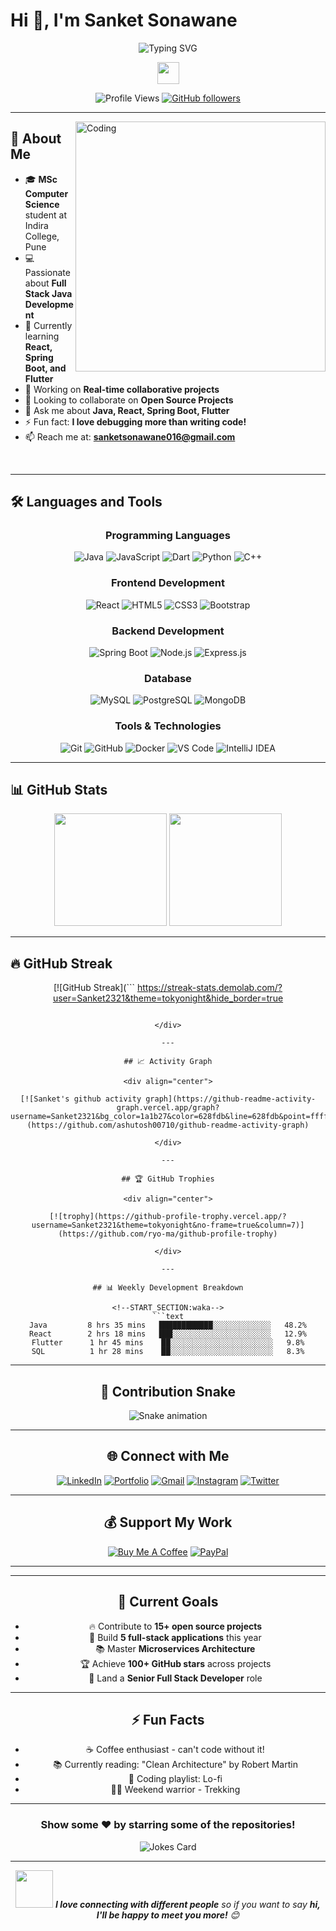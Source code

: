 # Hi 👋, I'm Sanket Sonawane

<div align="center">
  
![Typing SVG](https://readme-typing-svg.herokuapp.com?font=Fira+Code&size=22&duration=4000&pause=1000&color=36BCF7&center=true&vCenter=true&width=600&lines=Full+Stack+Java+Developer;MSc+Computer+Science+Student;React+%7C+Spring+Boot+%7C+Flutter;Always+Learning+Something+New!)

<img src="https://media.giphy.com/media/hvRJCLFzcasrR4ia7z/giphy.gif" width="35">

![Profile Views](https://komarev.com/ghpvc/?username=Sanket2321&color=blueviolet&style=for-the-badge)
[![GitHub followers](https://img.shields.io/github/followers/Sanket2321?style=for-the-badge&color=orange)](https://github.com/Sanket2321?tab=followers)

</div>

---

<img align="right" alt="Coding" width="400" src="https://media.giphy.com/media/qgQUggAC3Pfv687qPC/giphy.gif">

## 🚀 About Me

- 🎓 **MSc Computer Science** student at Indira College, Pune
- 💻 Passionate about **Full Stack Java Development**
- 🌱 Currently learning **React, Spring Boot, and Flutter**
- 🔭 Working on **Real-time collaborative projects**
- 👯 Looking to collaborate on **Open Source Projects**
- 💬 Ask me about **Java, React, Spring Boot, Flutter**
- ⚡ Fun fact: **I love debugging more than writing code!**
- 📫 Reach me at: **sanketsonawane016@gmail.com**

<br clear="both">

---

## 🛠️ Languages and Tools

<div align="center">

### Programming Languages
![Java](https://img.shields.io/badge/Java-ED8B00?style=for-the-badge&logo=openjdk&logoColor=white)
![JavaScript](https://img.shields.io/badge/JavaScript-F7DF1E?style=for-the-badge&logo=javascript&logoColor=black)
![Dart](https://img.shields.io/badge/Dart-0175C2?style=for-the-badge&logo=dart&logoColor=white)
![Python](https://img.shields.io/badge/Python-3776AB?style=for-the-badge&logo=python&logoColor=white)
![C++](https://img.shields.io/badge/C%2B%2B-00599C?style=for-the-badge&logo=c%2B%2B&logoColor=white)

### Frontend Development
![React](https://img.shields.io/badge/React-20232A?style=for-the-badge&logo=react&logoColor=61DAFB)
![HTML5](https://img.shields.io/badge/HTML5-E34F26?style=for-the-badge&logo=html5&logoColor=white)
![CSS3](https://img.shields.io/badge/CSS3-1572B6?style=for-the-badge&logo=css3&logoColor=white)
![Bootstrap](https://img.shields.io/badge/Bootstrap-563D7C?style=for-the-badge&logo=bootstrap&logoColor=white)
### Backend Development
![Spring Boot](https://img.shields.io/badge/Spring_Boot-6DB33F?style=for-the-badge&logo=spring-boot&logoColor=white)
![Node.js](https://img.shields.io/badge/Node.js-43853D?style=for-the-badge&logo=node.js&logoColor=white)
![Express.js](https://img.shields.io/badge/Express.js-000000?style=for-the-badge&logo=express&logoColor=white)

### Database
![MySQL](https://img.shields.io/badge/MySQL-005C84?style=for-the-badge&logo=mysql&logoColor=white)
![PostgreSQL](https://img.shields.io/badge/PostgreSQL-316192?style=for-the-badge&logo=postgresql&logoColor=white)
![MongoDB](https://img.shields.io/badge/MongoDB-4EA94B?style=for-the-badge&logo=mongodb&logoColor=white)

### Tools & Technologies
![Git](https://img.shields.io/badge/Git-F05032?style=for-the-badge&logo=git&logoColor=white)
![GitHub](https://img.shields.io/badge/GitHub-100000?style=for-the-badge&logo=github&logoColor=white)
![Docker](https://img.shields.io/badge/Docker-2496ED?style=for-the-badge&logo=docker&logoColor=white)
![VS Code](https://img.shields.io/badge/VS_Code-007ACC?style=for-the-badge&logo=visual-studio-code&logoColor=white)
![IntelliJ IDEA](https://img.shields.io/badge/IntelliJ_IDEA-000000.svg?style=for-the-badge&logo=intellij-idea&logoColor=white)

</div>

---

## 📊 GitHub Stats

<div align="center">

<img height="180em" src="https://github-readme-stats.vercel.app/api?username=Sanket2321&show_icons=true&theme=tokyonight&include_all_commits=true&count_private=true&hide_border=true"/>
<img height="180em" src="https://github-readme-stats.vercel.app/api/top-langs/?username=Sanket2321&layout=compact&theme=tokyonight&hide_border=true"/>

</div>

---

## 🔥 GitHub Streak

<div align="center">

[![GitHub Streak](```
https://streak-stats.demolab.com/?user=Sanket2321&theme=tokyonight&hide_border=true
```)](https://git.io/streak-stats)

</div>

---

## 📈 Activity Graph

<div align="center">

[![Sanket's github activity graph](https://github-readme-activity-graph.vercel.app/graph?username=Sanket2321&bg_color=1a1b27&color=628fdb&line=628fdb&point=ffffff&area=true&hide_border=true)](https://github.com/ashutosh00710/github-readme-activity-graph)

</div>

---

## 🏆 GitHub Trophies

<div align="center">

[![trophy](https://github-profile-trophy.vercel.app/?username=Sanket2321&theme=tokyonight&no-frame=true&column=7)](https://github.com/ryo-ma/github-profile-trophy)

</div>

---

## 📊 Weekly Development Breakdown

<!--START_SECTION:waka-->
```text
Java         8 hrs 35 mins   ████████████░░░░░░░░░░░░░   48.2%
React        2 hrs 18 mins   ███░░░░░░░░░░░░░░░░░░░░░░   12.9%
Flutter      1 hr 45 mins    ██░░░░░░░░░░░░░░░░░░░░░░░   9.8%
SQL          1 hr 28 mins    ██░░░░░░░░░░░░░░░░░░░░░░░   8.3%
```
<!--END_SECTION:waka-->

---

## 🐍 Contribution Snake

<div align="center">

![Snake animation](https://github.com/Sanket2321/Sanket2321/blob/output/github-contribution-grid-snake.svg)

</div>

---

## 🌐 Connect with Me

<div align="center">

[![LinkedIn](https://img.shields.io/badge/LinkedIn-0077B5?style=for-the-badge&logo=linkedin&logoColor=white)](https://www.linkedin.com/in/sanket-sonawane-74a873253/)
[![Portfolio](https://img.shields.io/badge/Portfolio-FF5722?style=for-the-badge&logo=google-chrome&logoColor=white)](https://showcase.talenlio.com/w/Resume-52744)
[![Gmail](https://img.shields.io/badge/Gmail-D14836?style=for-the-badge&logo=gmail&logoColor=white)](mailto:sanketsonawane016@gmail.com)
[![Instagram](https://img.shields.io/badge/Instagram-E4405F?style=for-the-badge&logo=instagram&logoColor=white)](https://instagram.com/sanket.2321)
[![Twitter](https://img.shields.io/badge/Twitter-1DA1F2?style=for-the-badge&logo=twitter&logoColor=white)](https://twitter.com/sanket2321)

</div>

---

## 💰 Support My Work

<div align="center">

[![Buy Me A Coffee](https://img.shields.io/badge/Buy_Me_A_Coffee-FFDD00?style=for-the-badge&logo=buy-me-a-coffee&logoColor=black)](https://www.buymeacoffee.com/sanket2321)
[![PayPal](https://img.shields.io/badge/PayPal-00457C?style=for-the-badge&logo=paypal&logoColor=white)](https://paypal.me/sanket2321)

</div>

---

---

## 🎯 Current Goals

- 🔥 Contribute to **15+ open source projects**
- 🚀 Build **5 full-stack applications** this year
- 📚 Master **Microservices Architecture** 
- 🏆 Achieve **100+ GitHub stars** across projects
- 💼 Land a **Senior Full Stack Developer** role

---

## ⚡ Fun Facts

- ☕ Coffee enthusiast - can't code without it!
- 📚 Currently reading: "Clean Architecture" by Robert Martin
- 🎵 Coding playlist: Lo-fi
- 🏃‍♂️ Weekend warrior - Trekking

---

<div align="center">

### Show some ❤️ by starring some of the repositories!

![Jokes Card](https://readme-jokes.vercel.app/api?theme=tokyonight&hideBorder)

</div>

---

<div align="center">
  <img src="https://media.giphy.com/media/LnQjpWaON8nhr21vNW/giphy.gif" width="60"> <em><b>I love connecting with different people</b> so if you want to say <b>hi, I'll be happy to meet you more!</b> 😊</em>
</div>
